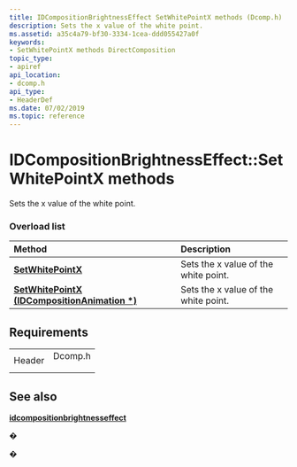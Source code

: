 ```yaml
---
title: IDCompositionBrightnessEffect SetWhitePointX methods (Dcomp.h)
description: Sets the x value of the white point.
ms.assetid: a35c4a79-bf30-3334-1cea-ddd055427a0f
keywords:
- SetWhitePointX methods DirectComposition
topic_type:
- apiref
api_location:
- dcomp.h
api_type:
- HeaderDef
ms.date: 07/02/2019
ms.topic: reference
---
```


# IDCompositionBrightnessEffect::SetWhitePointX methods

Sets the x value of the white point.

### Overload list



| Method                                                                                               | Description                                     |
|:-----------------------------------------------------------------------------------------------------|:------------------------------------------------|
| [**SetWhitePointX**](https://msdn.microsoft.com/library/Dn919718(v=VS.85).aspx)                               | Sets the x value of the white point.<br/> |
| [**SetWhitePointX (IDCompositionAnimation \*)**](https://msdn.microsoft.com/library/Dn919719(v=VS.85).aspx) | Sets the x value of the white point.<br/> |



## Requirements



|                   |                                                                                    |
|-------------------|------------------------------------------------------------------------------------|
| Header<br/> | <dl> <dt>Dcomp.h</dt> </dl> |



## See also

<dl> <dt>

[**idcompositionbrightnesseffect**](https://msdn.microsoft.com/library/Dn919711(v=VS.85).aspx)
</dt> </dl>

�

�






